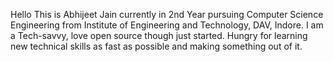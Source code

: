 Hello
This is Abhijeet Jain currently in 2nd Year pursuing Computer Science Engineering from Institute of Engineering and Technology, DAV, Indore.
I am a Tech-savvy, love open source though just started. Hungry for learning new technical skills as fast as possible and making something out of it.